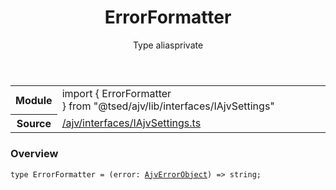
<header class="symbol-info-header"><h1 id="errorformatter">ErrorFormatter</h1><label class="symbol-info-type-label type">Type alias</label><label class="api-type-label private" title="private">private</label></header>
<!-- summary -->
<section class="symbol-info"><table class="is-full-width"><tbody><tr><th>Module</th><td><div class="lang-typescript"><span class="token keyword">import</span> { ErrorFormatter }&nbsp;<span class="token keyword">from</span>&nbsp;<span class="token string">"@tsed/ajv/lib/interfaces/IAjvSettings"</span></div></td></tr><tr><th>Source</th><td><a href="https://github.com/Romakita/ts-express-decorators/blob/v4.23.1/src//ajv/interfaces/IAjvSettings.ts#L0-L0">/ajv/interfaces/IAjvSettings.ts</a></td></tr></tbody></table></section>
<!-- overview -->


### Overview


<pre><code class="typescript-lang ">type ErrorFormatter = <span class="token punctuation">(</span>error<span class="token punctuation">:</span> <a href="#api/ajv/ajverrorobject"><span class="token">AjvErrorObject</span></a><span class="token punctuation">)</span> => <span class="token keyword">string</span><span class="token punctuation">;</span></code></pre>


<!-- Parameters -->

<!-- Description -->

<!-- Members -->

